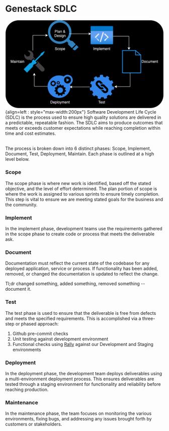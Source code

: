 # Genestack SDLC

![SDLC](assets/images/sdlc.png){align=left : style="max-width:200px"}
Software Development Life Cycle (SDLC) is the process used to ensure high quality solutions are delivered in a predictable, repeatable fashion. The SDLC aims to produce outcomes that meets or exceeds customer expectations while reaching completion within time and cost estimates.

<br />The process is broken down into 6 distinct phases: Scope, Implement, Document, Test, Deployment, Maintain.  Each phase is outlined at a high level below.

### Scope

The scope phase is where new work is identified, based off the stated objective, and the level of effort determined. The plan portion of scope is where the work is assigned to various sprints to ensure timely completion. This step is vital to ensure we are meeting stated goals for the business and the community.

### Implement

In the implement phase, development teams use the requirements gathered in the scope phase to create code or process that meets the deliverable ask.

### Document

Documentation must reflect the current state of the codebase for any deployed application, service or process. If functionality has been added, removed, or changed the documentation is updated to reflect the change.

Tl;dr changed something, added something, removed something -- document it.

### Test

The test phase is used to ensure that the deliverable is free from defects and meets the specified requirements. This is accomplished via a three-step or phased approach:
1. Github pre-commit checks
2. Unit testing against development environment
3. Functional checks using [Rally](https://opendev.org/openstack/rally)
   against our Development and Staging environments

### Deployment

In the deployment phase, the development team deploys deliverables using a multi-environment deployment process. This ensures deliverables are tested through a staging environment for functionality and reliability before reaching production.

### Maintenance

In the maintenance phase, the team focuses on monitoring the various environments, fixing bugs, and addressing any issues brought forth by customers or stakeholders.
